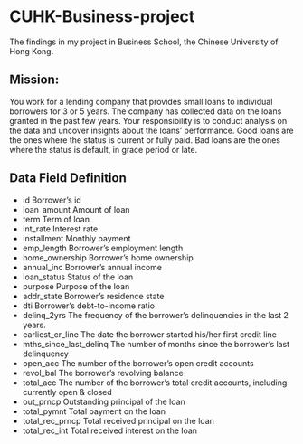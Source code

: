# CUHK-Business-project
The findings in my project in Business School, the Chinese University of Hong Kong.

## Mission:

You work for a lending company that provides small loans to individual borrowers for 3 or
5 years. The company has collected data on the loans granted in the past few years.
Your responsibility is to conduct analysis on the data and uncover insights about the
loans’ performance.
Good loans are the ones where the status is current or fully paid. Bad loans are the ones
where the status is default, in grace period or late.

## Data Field Definition
- id Borrower’s id
- loan_amount Amount of loan
- term Term of loan
- int_rate Interest rate
- installment Monthly payment
- emp_length Borrower’s employment length
- home_ownership Borrower’s home ownership
- annual_inc Borrower’s annual income
- loan_status Status of the loan
- purpose Purpose of the loan
- addr_state Borrower’s residence state
- dti Borrower’s debt-to-income ratio
- delinq_2yrs The frequency of the borrower’s delinquencies in the last 2 years.
- earliest_cr_line The date the borrower started his/her first credit line
- mths_since_last_delinq The number of months since the borrower’s last delinquency
- open_acc The number of the borrower’s open credit accounts
- revol_bal The borrower’s revolving balance
- total_acc The number of the borrower’s total credit accounts, including currently open
& closed
- out_prncp Outstanding principal of the loan
- total_pymnt Total payment on the loan
- total_rec_prncp Total received principal on the loan
- total_rec_int Total received interest on the loan
